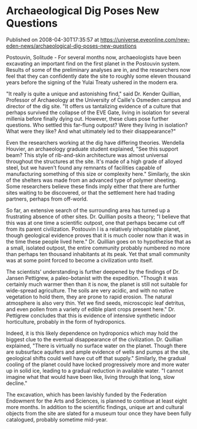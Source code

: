 # Archaeological Dig Poses New Questions
Published on 2008-04-30T17:35:57 at https://universe.eveonline.com/new-eden-news/archaeological-dig-poses-new-questions

Postouvin, Solitude - For several months now, archaeologists have been excavating an important find on the first planet in the Postouvin system. Results of some of the preliminary analyses are in, and the researchers now feel that they can confidently date the site to roughly some eleven thousand years before the signing of the Yulai Treaty ushered in the modern era. 

"It really is quite a unique and astonishing find," said Dr. Kender Quillian, Professor of Archaeology at the University of Caille's Osmeden campus and director of the dig site. "It offers us tantalizing evidence of a culture that perhaps survived the collapse of the EVE Gate, living in isolation for several millenia before finally dying out. However, these clues pose further questions. Who settled this far-flung outpost? Were they living in isolation? What were they like? And what ultimately led to their disappearance?" 

Even the researchers working at the dig have differing theories. Wendella Houvier, an archaeology graduate student explained, "See this support beam? This style of rib-and-skin architecture was almost universal throughout the structures at the site. It's made of a high grade of alloyed steel, but we haven't found any remnants of facilities capable of manufacturing something of this size or complexity here." Similarly, the skin of the shelters was made from an advanced type of polymer sheeting. Some researchers believe these finds imply either that there are further sites waiting to be discovered, or that the settlement here had trading partners, perhaps from off-world. 

So far, an extensive search of the surrounding area has turned up a frustrating absence of other sites. Dr. Quillian posits a theory; "I believe that this was at one time a scientific outpost, one that perhaps became cut off from its parent civilization. Postouvin I is a relatively inhospitable planet, though geological evidence proves that it is much cooler now than it was in the time these people lived here." Dr. Quillian goes on to hypothezise that as a small, isolated outpost, the entire community probably numbered no more than perhaps ten thousand inhabitants at its peak. Yet that small community was at some point forced to become a civilization unto itself. 

The scientists' understanding is further deepened by the findings of Dr. Jansen Pettigrew, a paleo-botanist with the expedition. "Though it was certainly much warmer then than it is now, the planet is still not suitable for wide-spread agriculture. The soils are very acidic, and with no native vegetation to hold them, they are prone to rapid erosion. The natural atmosphere is also very thin. Yet we find seeds, microscopic leaf detritus, and even pollen from a variety of edible plant crops present here." Dr. Pettigrew concludes that this is evidence of intensive synthetic indoor horticulture, probably in the form of hydroponics. 

Indeed, it is this likely dependence on hydroponics which may hold the biggest clue to the eventual disappearance of the civilization. Dr. Quillian explained, "There is virtually no surface water on the planet. Though there are subsurface aquifers and ample evidence of wells and pumps at the site, geological shifts could well have cut off that supply." Similarly, the gradual cooling of the planet could have locked progressively more and more water up in solid ice, leading to a gradual reduction in available water. "I cannot imagine what that would have been like, living through that long, slow decline." 

The excavation, which has been lavishly funded by the Federation Endowment for the Arts and Sciences, is planned to continue at least eight more months. In addition to the scientific findings, unique art and cultural objects from the site are slated for a museum tour once they have been fully catalogued, probably sometime mid-year.
